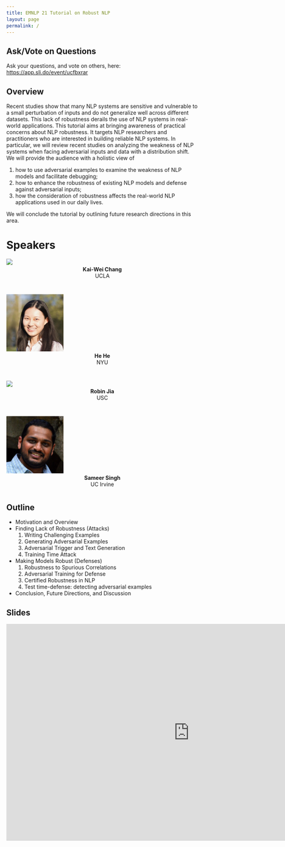 ```yaml
---
title: EMNLP 21 Tutorial on Robust NLP 
layout: page
permalink: /
---
```


## Ask/Vote on Questions

Ask your questions, and vote on others, here: https://app.sli.do/event/ucfbxrar

## Overview

Recent studies show that many NLP systems are sensitive and vulnerable to a small perturbation of inputs and do not generalize well across different datasets. This lack of robustness derails the use of NLP systems in real-world applications.
This tutorial aims at bringing awareness of practical concerns about NLP robustness. 
It targets NLP researchers and practitioners who are interested in building reliable NLP systems. 
In particular, we will review recent studies on analyzing the weakness of NLP systems when facing adversarial inputs 
and data with a distribution shift. We will provide the audience with a holistic view of
1. how to use adversarial examples to examine the weakness of NLP models and facilitate debugging; 
1. how to enhance the robustness of existing NLP models and defense against adversarial inputs; 
1. how the consideration of robustness affects the real-world NLP applications used in our daily lives. 

We will conclude the tutorial by outlining future research directions in this area.

# Speakers
<div class="col-md-3">
    <div class="profile height150">
        <div><a href="http://kwchang.net"><img class="avatar-img" width=150 src="https://avatars2.githubusercontent.com/kaiweichang?v=3&s=400"></a></div>
        <div style="margin-bottom:40px"><center><b>Kai-Wei Chang</b><br> UCLA</center></div>
    </div>
</div>

<div class="col-md-3">
    <div class="profile height150">
        <div><a href="https://hhexiy.github.io/"><img class="avatar-img" width=150 src="images/he.png"> </a></div>
        <div style="margin-bottom:40px"><center><b> He He</b> <br> NYU </center></div>
    </div>
</div>
<div class="col-md-3">
    <div class="profile height150">
        <div><a href="https://robinjia.github.io/"><img class="avatar-img" width=150 src="https://avatars2.githubusercontent.com/robinjia?v=3&s=400"></a></div>
        <div style="margin-bottom:40px"><center><b>Robin Jia</b><br> USC</center></div>
    </div>
</div>

<div class="col-md-3">
    <div class="profile height150">
        <div><a href="https://sameersingh.org/"><img class="avatar-img" width=150 src="images/sameer.png"></a></div>
        <div style="margin-bottom:40px"><center><b>Sameer Singh</b><br> UC Irvine</center></div>
    </div>
</div>

## Outline

- Motivation and Overview 
- Finding Lack of Robustness (Attacks) 
    1. Writing Challenging Examples
    1. Generating Adversarial Examples
    1. Adversarial Trigger and Text Generation 
    1. Training Time Attack
- Making Models Robust (Defenses)
    1. Robustness to Spurious Correlations
    1. Adversarial Training for Defense
    1. Certified Robustness in NLP
    1. Test time-defense: detecting adversarial examples
- Conclusion, Future Directions, and Discussion 


## Slides
<iframe src="https://docs.google.com/presentation/d/e/2PACX-1vQObhZjgRpHPVStVU2V87P-E4LgsD764B2bY4CUOhOEhORPMXQOnKpmxmtoePFvBW81NDrCn3VaOAT8/embed?start=false&loop=false&delayms=3000" frameborder="0" width="960" height="569" allowfullscreen="true" mozallowfullscreen="true" webkitallowfullscreen="true"></iframe>
